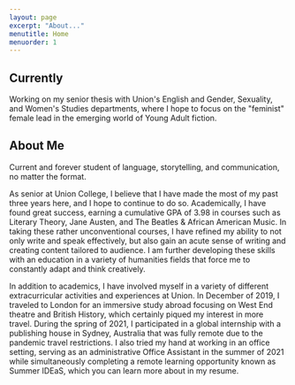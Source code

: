 ```yaml
---
layout: page
excerpt: "About..."
menutitle: Home
menuorder: 1
---
```

## Currently

Working on my senior thesis with Union's English and Gender, Sexuality, and Women's Studies departments, where I hope to focus on the "feminist" female lead in the emerging world of Young Adult fiction.

## About Me 

Current and forever student of language, storytelling, and communication, no matter the format. 

As senior at Union College, I believe that I have made the most of my past three years here, and I hope to continue to do so. Academically, I have found great success, earning a cumulative GPA of 3.98 in courses such as Literary Theory, Jane Austen, and The Beatles & African American Music. In taking these rather unconventional courses, I have refined my ability to not only write and speak effectively, but also gain an acute sense of writing and creating content tailored to audience. I am further developing these skills with an education in a variety of humanities fields that force me to constantly adapt and think creatively.   

In addition to academics, I have involved myself in a variety of different extracurricular activities and experiences at Union. In December of 2019, I traveled to London for an immersive study abroad focusing on West End theatre and British History, which certainly piqued my interest in more travel. During the spring of 2021, I participated in a global internship with a publishing house in Sydney, Australia that was fully remote due to the pandemic travel restrictions. I also tried my hand at working in an office setting, serving as an administrative Office Assistant in the summer of 2021 while simultaneously completing a remote learning opportunity known as Summer IDEaS, which you can learn more about in my resume. 

